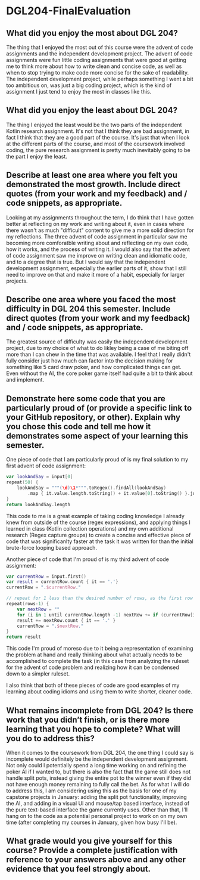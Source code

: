 # DGL204-FinalEvaluation

## What did you enjoy the most about DGL 204?
The thing that I enjoyed the most out of this course were the advent of code assignments and the independent development project. The advent of code assignments were fun little coding assignments that were good at getting me to think more about how to write clean and concise code, as well as when to stop trying to make code more concise for the sake of readability. The independent development project, while perhaps something I went a bit too ambitious on, was just a big coding project, which is the kind of assignment I just tend to enjoy the most in classes like this.

## What did you enjoy the least about DGL 204?
The thing I enjoyed the least would be the two parts of the independent Kotlin research assignment. It's not that I think they are bad assignment, in fact I think that they are a good part of the course. It's just that when I look at the different parts of the course, and most of the coursework involved coding, the pure research assignment is pretty much inevitably going to be the part I enjoy the least.

## Describe at least one area where you felt you demonstrated the most growth. Include direct quotes (from your work and my feedback) and / code snippets, as appropriate.
Looking at my assignments throughout the term, I do think that I have gotten better at reflecting on my work and writing about it, even in cases where there wasn't as much "difficult" content to give me a more solid direction for my reflections. The three advent of code assignment in particular saw me becoming more comforatble writing about and reflecting on my own code, how it works, and the process of writing it. I would also say that the advent of code assignment saw me improve on writing clean and idiomatic code, and to a degree that is true. But I would say that the independent development assignment, especially the earlier parts of it, show that I still need to improve on that and make it more of a habit, especially for larger projects.

## Describe one area where you faced the most difficulty in DGL 204 this semester. Include direct quotes (from your work and my feedback) and / code snippets, as appropriate.
The greatest source of difficulty was easily the independent development project, due to my choice of what to do likley being a case of me biting off more than I can chew in the time that was available. I feel that I really didn't fully consider just how much can factor into the decision making for something like 5 card draw poker, and how complicated things can get. Even without the AI, the core poker game itself had quite a bit to think about and implement.

## Demonstrate here some code that you are particularly proud of (or provide a specific link to your GitHub repository, or other). Explain why you chose this code and tell me how it demonstrates some aspect of your learning this semester.
One piece of code that I am particularly proud of is my final solution to my first advent of code assignment:
```kotlin
var lookAndSay = input[0]
repeat(50) {
    lookAndSay = """(\d)\1*""".toRegex().findAll(lookAndSay)
        .map { it.value.length.toString() + it.value[0].toString() }.joinToString("")
}
return lookAndSay.length
```
This code to me is a great example of taking coding knowledge I already knew from outside of the course (regex expressions), and applying things I learned in class (Kotlin collection operations) and my own additional research (Regex capture groups) to create a concise and effective piece of code that was significanlty faster at the task it was written for than the initial brute-force looping based approach.

Another piece of code that I'm proud of is my third advent of code assignment:
```kotlin
var currentRow = input.first()
var result = currentRow.count { it == '.'}
currentRow = ".$currentRow."

// repeat for 1 less than the desired number of rows, as the first row is provided
repeat(rows-1) {
    var nextRow = ""
    for (i in 1 until currentRow.length -1) nextRow += if (currentRow[i-1] == currentRow[i+1]) "." else "^"
    result += nextRow.count { it == '.' }
    currentRow = ".$nextRow."
}
return result
```
This code I'm proud of moreso due to it being a representation of examining the problem at hand and really thinking about what actually needs to be accomplished to complete the task (in this case from analyzing the ruleset for the advent of code problem and realizing how it can be condensed down to a simpler ruleset.

I also think that both of these pieces of code are good examples of my learning about coding idioms and using them to write shorter, cleaner code.

## What remains incomplete from DGL 204? Is there work that you didn’t finish, or is there more learning that you hope to complete? What will you do to address this?
When it comes to the coursework from DGL 204, the one thing I could say is incomplete would definitely be the independent development assignment. Not only could I potentially spend a long time working on and refining the poker AI if I wanted to, but there is also the fact that the game still does not handle split pots, instead giving the entire pot to the winner even if they did not have enough money remaining to fully call the bet. As for what I will do to address this, I am considering using this as the basis for one of my capstone projects in January: adding the split pot functionality, improving the AI, and adding in a visual UI and mouse/tap based interface, instead of the pure text-based interface the game currently uses. Other than that, I'll hang on to the code as a potential personal project to work on on my own time (after completing my courses in January, given how busy I'll be).

## What grade would you give yourself for this course? Provide a complete justification with reference to your answers above and any other evidence that you feel strongly about.
